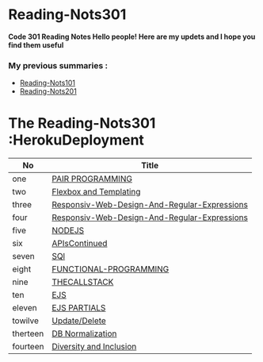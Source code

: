 # Reading-Nots301
**Code 301 Reading Notes Hello people!  Here are my updets and I hope you find them useful**

### My previous summaries :


* [Reading-Nots101](https://khaedzi.github.io/reading-notes/)
* [Reading-Nots201](https://khaedzi.github.io/Reading-Nots201/)


# The Reading-Nots301 :HerokuDeployment

|No   | Title |
 |-----|------|
 |one  | [PAIR PROGRAMMING](https://khaedzi.github.io/Reading-Nots301/PAIR-PROGRAMMING)|
 | two| [Flexbox and Templating](https://khaedzi.github.io/Reading-Nots301/FlexboxandTemplating)|
 | three| [Responsiv-Web-Design-And-Regular-Expressions](https://khaedzi.github.io/Reading-Nots301/Responsiv-Web-Design-And-Regular-Expressions)|
 |four| [Responsiv-Web-Design-And-Regular-Expressions](https://khaedzi.github.io/Reading-Nots301/HerokuDeployment)|
 |five| [NODEJS](https://khaedzi.github.io/Reading-Nots301/NODEJS)|
 |six| [APIsContinued](https://khaedzi.github.io/Reading-Nots301/APIsContinued)|
 |seven| [SQl](https://khaedzi.github.io/Reading-Nots301/SQL)|
  |eight| [FUNCTIONAL-PROGRAMMING](https://khaedzi.github.io/Reading-Nots301/FUNCTIONAL-PROGRAMMING)|
  |nine| [THECALLSTACK](https://khaedzi.github.io/Reading-Nots301/THECALLSTACK)|
  |ten| [EJS](https://khaedzi.github.io/Reading-Nots301/EJS)|
  |eleven| [EJS PARTIALS](https://khaedzi.github.io/Reading-Nots301/EJSPARTIALS)|
  |towilve| [Update/Delete](https://khaedzi.github.io/Reading-Nots301/Update/Delete)|
  |therteen| [ DB Normalization](https://khaedzi.github.io/Reading-Nots301/DBNormalization)|
 |fourteen| [Diversity and Inclusion](https://khaedzi.github.io/Reading-Nots301/DiversityandInclusion)|
 
 

  

